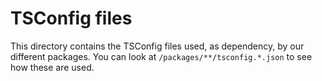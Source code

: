# TSConfig files

This directory contains the TSConfig files used, as dependency, by our different packages. You can look at `/packages/**/tsconfig.*.json` to see how these are used.
